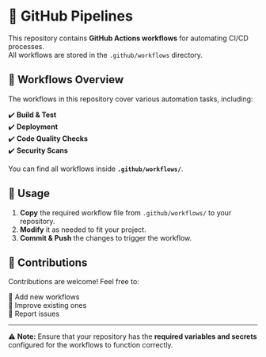 # 🚀 GitHub Pipelines

This repository contains **GitHub Actions workflows** for automating CI/CD processes.  
All workflows are stored in the `.github/workflows` directory.

## 📂 Workflows Overview

The workflows in this repository cover various automation tasks, including:

✔️ **Build & Test**  
✔️ **Deployment**  
✔️ **Code Quality Checks**  
✔️ **Security Scans**  

You can find all workflows inside **`.github/workflows/`**.

## 🔧 Usage

1. **Copy** the required workflow file from `.github/workflows/` to your repository.  
2. **Modify** it as needed to fit your project.  
3. **Commit & Push** the changes to trigger the workflow.  

## 🤝 Contributions

Contributions are welcome! Feel free to:  

📌 Add new workflows  
📌 Improve existing ones  
📌 Report issues  

---

⚠️ **Note:** Ensure that your repository has the **required variables and secrets** configured for the workflows to function correctly.
